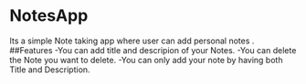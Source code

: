 # NotesApp
Its a simple Note taking app where user can add personal notes .
##Features
-You can add title and descripion of your Notes.
-You can delete the Note you want to delete.
-You can only add your note by having both Title and Description.
